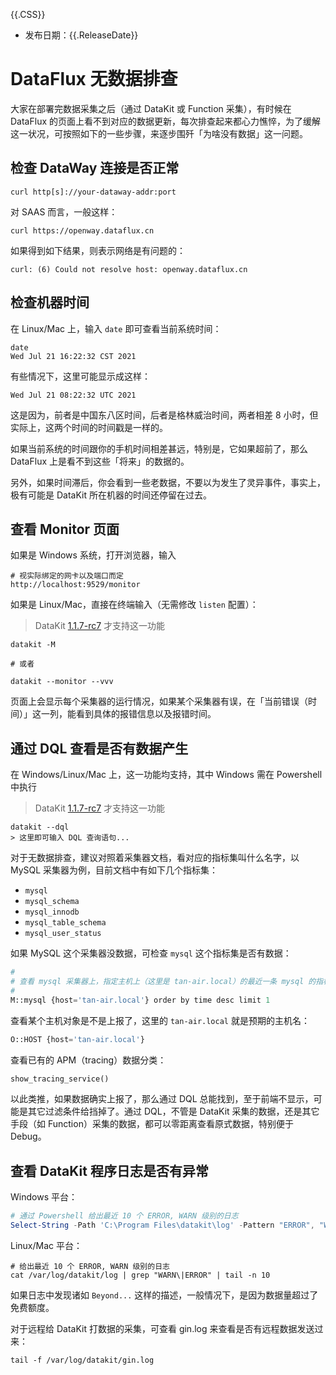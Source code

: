 {{.CSS}}

- 发布日期：{{.ReleaseDate}}

# DataFlux 无数据排查

大家在部署完数据采集之后（通过 DataKit 或 Function 采集），有时候在 DataFlux 的页面上看不到对应的数据更新，每次排查起来都心力憔悴，为了缓解这一状况，可按照如下的一些步骤，来逐步围歼「为啥没有数据」这一问题。

## 检查 DataWay 连接是否正常

```shell
curl http[s]://your-dataway-addr:port
```

对 SAAS 而言，一般这样：

```shell
curl https://openway.dataflux.cn
```

如果得到如下结果，则表示网络是有问题的：

```
curl: (6) Could not resolve host: openway.dataflux.cn
```

## 检查机器时间

在 Linux/Mac 上，输入 `date` 即可查看当前系统时间：

```shell
date
Wed Jul 21 16:22:32 CST 2021
```

有些情况下，这里可能显示成这样：

```
Wed Jul 21 08:22:32 UTC 2021
```

这是因为，前者是中国东八区时间，后者是格林威治时间，两者相差 8 小时，但实际上，这两个时间的时间戳是一样的。

如果当前系统的时间跟你的手机时间相差甚远，特别是，它如果超前了，那么 DataFlux 上是看不到这些「将来」的数据的。

另外，如果时间滞后，你会看到一些老数据，不要以为发生了灵异事件，事实上，极有可能是 DataKit 所在机器的时间还停留在过去。

## 查看 Monitor 页面

如果是 Windows 系统，打开浏览器，输入

```
# 视实际绑定的网卡以及端口而定
http://localhost:9529/monitor
```

如果是 Linux/Mac，直接在终端输入（无需修改 `listen` 配置）：

> DataKit [1.1.7-rc7](changelog#494d6cd5) 才支持这一功能

```shell
datakit -M

# 或者

datakit --monitor --vvv
```

页面上会显示每个采集器的运行情况，如果某个采集器有误，在「当前错误（时间）」这一列，能看到具体的报错信息以及报错时间。

## 通过 DQL 查看是否有数据产生

在 Windows/Linux/Mac 上，这一功能均支持，其中 Windows 需在 Powershell 中执行

> DataKit [1.1.7-rc7](changelog#494d6cd5) 才支持这一功能

```shell
datakit --dql
> 这里即可输入 DQL 查询语句...
```

对于无数据排查，建议对照着采集器文档，看对应的指标集叫什么名字，以 MySQL 采集器为例，目前文档中有如下几个指标集：

- `mysql`
- `mysql_schema`
- `mysql_innodb`
- `mysql_table_schema`
- `mysql_user_status`

如果 MySQL 这个采集器没数据，可检查 `mysql` 这个指标集是否有数据：

``` python
#
# 查看 mysql 采集器上，指定主机上（这里是 tan-air.local）的最近一条 mysql 的指标
#
M::mysql {host='tan-air.local'} order by time desc limit 1
```

查看某个主机对象是不是上报了，这里的 `tan-air.local` 就是预期的主机名：

```python
O::HOST {host='tan-air.local'}
```

查看已有的 APM（tracing）数据分类：

```python
show_tracing_service()
```

以此类推，如果数据确实上报了，那么通过 DQL 总能找到，至于前端不显示，可能是其它过滤条件给挡掉了。通过 DQL，不管是 DataKit 采集的数据，还是其它手段（如 Function）采集的数据，都可以零距离查看原式数据，特别便于 Debug。

## 查看 DataKit 程序日志是否有异常

Windows 平台：

```powershell
# 通过 Powershell 给出最近 10 个 ERROR, WARN 级别的日志
Select-String -Path 'C:\Program Files\datakit\log' -Pattern "ERROR", "WARN"  | Select-Object Line -Last 10
```

Linux/Mac 平台：

```shell
# 给出最近 10 个 ERROR, WARN 级别的日志
cat /var/log/datakit/log | grep "WARN\|ERROR" | tail -n 10
```

如果日志中发现诸如 `Beyond...` 这样的描述，一般情况下，是因为数据量超过了免费额度。

对于远程给 DataKit 打数据的采集，可查看 gin.log 来查看是否有远程数据发送过来：

```shell
tail -f /var/log/datakit/gin.log
```
